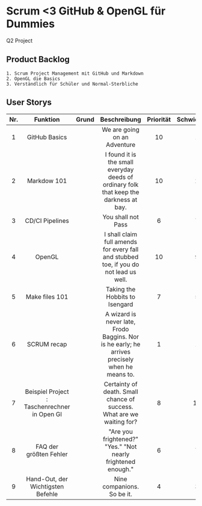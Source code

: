 # Scrum <3 GitHub & OpenGL für Dummies
Q2 Project

## Product Backlog
    1. Scrum Project Management mit GitHub und Markdown
    2. OpenGL die Basics
    3. Verständlich für Schüler und Normal-Sterbliche

## User Storys
|Nr. | Funktion | Grund | Beschreibung | Priorität | Schwierigkeit |
|:--:|:--------:|:-----:|:----:|:-----:|:--:|
|1   | GitHub Basics | | We are going on an Adventure | 10 | 1 |
|2   | Markdow 101 | | I found it is the small everyday deeds of ordinary folk that keep the darkness at bay. | 10 | 2 |
|3   | CD/CI Pipelines | | You shall not Pass | 6 | 7 |
|4   | OpenGL | | I shall claim full amends for every fall and stubbed toe, if you do not lead us well. | 10 | 9 |
|5   | Make files 101 | | Taking the Hobbits to Isengard | 7 | 5 |
|6   | SCRUM recap | | A wizard is never late, Frodo Baggins. Nor is he early; he arrives precisely when he means to. | 1 | 1 |
|7   | Beispiel Project : Taschenrechner in Open Gl | | Certainty of death. Small chance of success. What are we waiting for? | 8 | 10|
|8   | FAQ der größten Fehler | | "Are you frightened?" "Yes." "Not nearly frightened enough." | 6 | 7 |
|9   | Hand-Out, der Wichtigsten Befehle | | Nine companions. So be it. | 4 | 3 |


